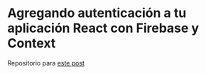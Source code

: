 # Agregando autenticación a tu aplicación React con Firebase y Context
 Repositorio para [este post](https://goncy.netlify.com/autenticacion-firebase-react-context)